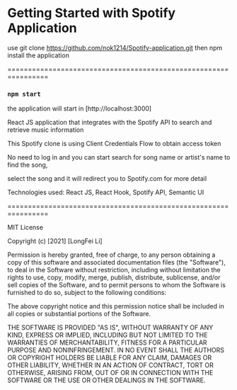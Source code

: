 # Getting Started with Spotify Application

use git clone https://github.com/nok1214/Spotify-application.git
then
npm install the application

================================================================

### `npm start`

the application will start in [http://localhost:3000]

React JS application that integrates with the Spotify API to search and retrieve music information

This Spotify clone is using Client Credentials Flow to obtain access token

No need to log in and you can start search for song name or artist's name to find the song,

select the song and it will redirect you to Spotify.com for more detail

Technologies used: React JS, React Hook, Spotify API, Semantic UI

================================================================

MIT License

Copyright (c) [2021] [LongFei Li]

Permission is hereby granted, free of charge, to any person obtaining a copy
of this software and associated documentation files (the "Software"), to deal
in the Software without restriction, including without limitation the rights
to use, copy, modify, merge, publish, distribute, sublicense, and/or sell
copies of the Software, and to permit persons to whom the Software is
furnished to do so, subject to the following conditions:

The above copyright notice and this permission notice shall be included in all
copies or substantial portions of the Software.

THE SOFTWARE IS PROVIDED "AS IS", WITHOUT WARRANTY OF ANY KIND, EXPRESS OR
IMPLIED, INCLUDING BUT NOT LIMITED TO THE WARRANTIES OF MERCHANTABILITY,
FITNESS FOR A PARTICULAR PURPOSE AND NONINFRINGEMENT. IN NO EVENT SHALL THE
AUTHORS OR COPYRIGHT HOLDERS BE LIABLE FOR ANY CLAIM, DAMAGES OR OTHER
LIABILITY, WHETHER IN AN ACTION OF CONTRACT, TORT OR OTHERWISE, ARISING FROM,
OUT OF OR IN CONNECTION WITH THE SOFTWARE OR THE USE OR OTHER DEALINGS IN THE
SOFTWARE.
